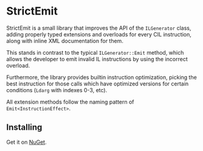 StrictEmit
==========

StrictEmit is a small library that improves the API of the `ILGenerator` class, adding properly typed extensions and 
overloads for every CIL instruction, along with inline XML documentation for them.

This stands in contrast to the typical `ILGenerator::Emit` method, which allows the developer to emit invalid IL
instructions by using the incorrect overload.

Furthermore, the library provides builtin instruction optimization, picking the best instruction for those calls which
have optimized versions for certain conditions (`Ldarg` with indexes 0-3, etc).

All extension methods follow the naming pattern of `Emit<InstructionEffect>`.

## Installing
Get it on [NuGet][1].


[1]: https://www.nuget.org/packages/StrictEmit